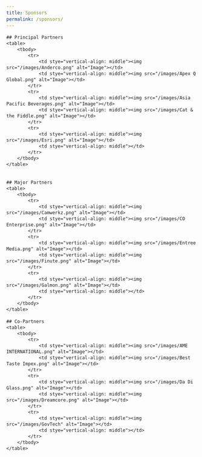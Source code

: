 ```yaml
---
title: Sponsors
permalink: /sponsors/
---
```

<style>
    tr img {
            max-width: 200px !important;
        }
    </style>
    ## Principal Partners
    <table>
        <tbody>
            <tr>
                <td stye="vertical-align: middle"><img src="/images/Anderco.png" alt="Image"></td>
                <td stye="vertical-align: middle"><img src="/images/Apex Q Global.png" alt="Image"></td>
            </tr>
            <tr>
                <td stye="vertical-align: middle"><img src="/images/Asia Pacific Beverages.png" alt="Image"></td>
                <td stye="vertical-align: middle"><img src="/images/Cat & the Fiddle.png" alt="Image"></td>
            </tr>
            <tr>
                <td stye="vertical-align: middle"><img src="/images/Esri.png" alt="Image"></td>
                <td stye="vertical-align: middle"></td>
            </tr>
        </tbody>
    </table>
    
    
    ## Major Partners
    <table>
        <tbody>
            <tr>
                <td stye="vertical-align: middle"><img src="/images/Camwerkz.png" alt="Image"></td>
                <td stye="vertical-align: middle"><img src="/images/CO Enterprise.png" alt="Image"></td>
            </tr>
            <tr>
                <td stye="vertical-align: middle"><img src="/images/Entree Media.png" alt="Image"></td>
                <td stye="vertical-align: middle"><img src="/images/Finute.png" alt="Image"></td>
            </tr>
            <tr>
                <td stye="vertical-align: middle"><img src="/images/Galmon.png" alt="Image"></td>
                <td stye="vertical-align: middle"></td>
            </tr>
        </tbody>
    </table>
    
    ## Co-Partners
    <table>
        <tbody>
            <tr>
                <td stye="vertical-align: middle"><img src="/images/AME INTERNATIONAL.png" alt="Image"></td>
                <td stye="vertical-align: middle"><img src="/images/Best Taste Impex.png" alt="Image"></td>
            </tr>
            <tr>
                <td stye="vertical-align: middle"><img src="/images/Da Di Glass.png" alt="Image"></td>
                <td stye="vertical-align: middle"><img src="/images/Dreamcore.png" alt="Image"></td>
            </tr>
            <tr>
                <td stye="vertical-align: middle"><img src="/images/GovTech" alt="Image"></td>
                <td stye="vertical-align: middle"></td>
            </tr>
        </tbody>
    </table>